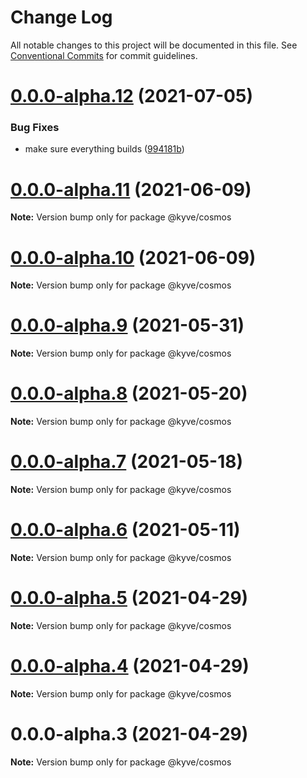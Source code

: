 # Change Log

All notable changes to this project will be documented in this file.
See [Conventional Commits](https://conventionalcommits.org) for commit guidelines.

# [0.0.0-alpha.12](https://github.com/KYVENetwork/cosmos/compare/@kyve/cosmos@0.0.0-alpha.11...@kyve/cosmos@0.0.0-alpha.12) (2021-07-05)


### Bug Fixes

* make sure everything builds ([994181b](https://github.com/KYVENetwork/cosmos/commit/994181bbbc4b242c59545b29f7234f8bc0b822e4))





# [0.0.0-alpha.11](https://github.com/KYVENetwork/cosmos/compare/@kyve/cosmos@0.0.0-alpha.10...@kyve/cosmos@0.0.0-alpha.11) (2021-06-09)

**Note:** Version bump only for package @kyve/cosmos





# [0.0.0-alpha.10](https://github.com/KYVENetwork/cosmos/compare/@kyve/cosmos@0.0.0-alpha.9...@kyve/cosmos@0.0.0-alpha.10) (2021-06-09)

**Note:** Version bump only for package @kyve/cosmos





# [0.0.0-alpha.9](https://github.com/KYVENetwork/cosmos/compare/@kyve/cosmos@0.0.0-alpha.8...@kyve/cosmos@0.0.0-alpha.9) (2021-05-31)

**Note:** Version bump only for package @kyve/cosmos





# [0.0.0-alpha.8](https://github.com/KYVENetwork/cosmos/compare/@kyve/cosmos@0.0.0-alpha.7...@kyve/cosmos@0.0.0-alpha.8) (2021-05-20)

**Note:** Version bump only for package @kyve/cosmos





# [0.0.0-alpha.7](https://github.com/KYVENetwork/cosmos/compare/@kyve/cosmos@0.0.0-alpha.6...@kyve/cosmos@0.0.0-alpha.7) (2021-05-18)

**Note:** Version bump only for package @kyve/cosmos





# [0.0.0-alpha.6](https://github.com/KYVENetwork/cosmos/compare/@kyve/cosmos@0.0.0-alpha.5...@kyve/cosmos@0.0.0-alpha.6) (2021-05-11)

**Note:** Version bump only for package @kyve/cosmos





# [0.0.0-alpha.5](https://github.com/KYVENetwork/cosmos/compare/@kyve/cosmos@0.0.0-alpha.4...@kyve/cosmos@0.0.0-alpha.5) (2021-04-29)

**Note:** Version bump only for package @kyve/cosmos

# [0.0.0-alpha.4](https://github.com/KYVENetwork/cosmos/compare/@kyve/cosmos@0.0.0-alpha.3...@kyve/cosmos@0.0.0-alpha.4) (2021-04-29)

**Note:** Version bump only for package @kyve/cosmos

# 0.0.0-alpha.3 (2021-04-29)

**Note:** Version bump only for package @kyve/cosmos
